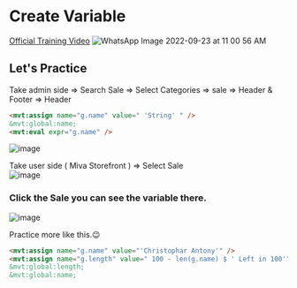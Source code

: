 # Create Variable
[Official Training Video](https://docs.miva.com/videos/assign-eval)
![WhatsApp Image 2022-09-23 at 11 00 56 AM](https://user-images.githubusercontent.com/99424113/192264309-212f76c1-457a-4e9f-a363-7ee2a0e3df44.jpeg)


## Let's Practice
Take admin side => Search Sale => Select Categories => sale => Header & Footer => Header
```html
<mvt:assign name="g.name" value=" 'String' " />
&mvt:global:name;
<mvt:eval expr="g.name" />
```

![image](https://user-images.githubusercontent.com/99424113/192261275-f8695e19-0104-496a-a0d1-7b74f1f74061.png)

Take user side ( Miva Storefront ) => Select Sale   
![image](https://user-images.githubusercontent.com/99424113/192263415-d9e3f1fb-0d74-4239-80b5-35a391b2d4cf.png)

### Click the Sale you can see the variable there.  
![image](https://user-images.githubusercontent.com/99424113/192263721-0911add0-c3e2-4fee-bbf8-037ae73e9816.png)

Practice more like this.😉
```html
<mvt:assign name="g.name" value="'Christophar Antony'" />
<mvt:assign name="g.length" value=" 100 - len(g.name) $ ' Left in 100'" />
&mvt:global:length;
&mvt:global:name;
```

